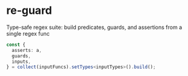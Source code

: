 # re-guard

Type-safe regex suite: build predicates, guards, and assertions from a single regex func

```ts
const {
  asserts: a,
  guards,
  inputs,
} = collect(inputFuncs).setTypes<inputTypes>().build();
```
